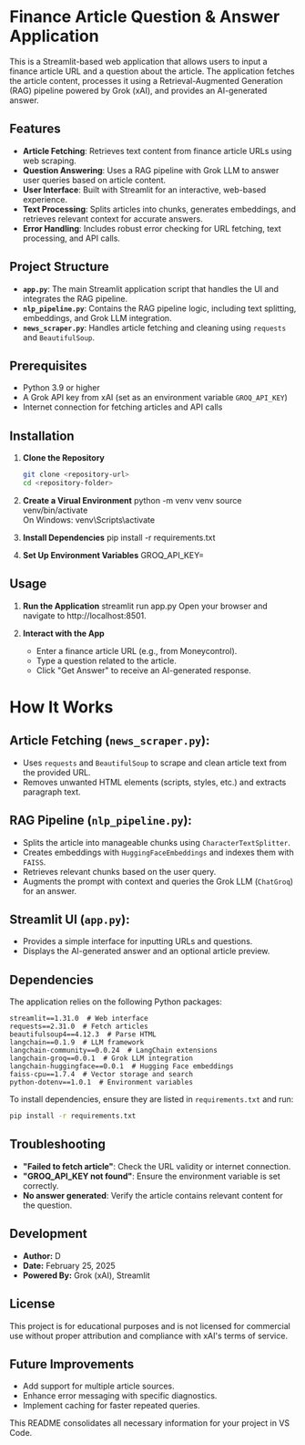 # Finance Article Question & Answer Application

This is a Streamlit-based web application that allows users to input a finance article URL and a question about the article. The application fetches the article content, processes it using a Retrieval-Augmented Generation (RAG) pipeline powered by Grok (xAI), and provides an AI-generated answer.

## Features
- **Article Fetching**: Retrieves text content from finance article URLs using web scraping.
- **Question Answering**: Uses a RAG pipeline with Grok LLM to answer user queries based on article content.
- **User Interface**: Built with Streamlit for an interactive, web-based experience.
- **Text Processing**: Splits articles into chunks, generates embeddings, and retrieves relevant context for accurate answers.
- **Error Handling**: Includes robust error checking for URL fetching, text processing, and API calls.

## Project Structure
- **`app.py`**: The main Streamlit application script that handles the UI and integrates the RAG pipeline.
- **`nlp_pipeline.py`**: Contains the RAG pipeline logic, including text splitting, embeddings, and Grok LLM integration.
- **`news_scraper.py`**: Handles article fetching and cleaning using `requests` and `BeautifulSoup`.

## Prerequisites
- Python 3.9 or higher
- A Grok API key from xAI (set as an environment variable `GROQ_API_KEY`)
- Internet connection for fetching articles and API calls

## Installation

1. **Clone the Repository**
   ```bash
   git clone <repository-url>
   cd <repository-folder>

2. **Create a Virual Environment**
    python -m venv venv
    source venv/bin/activate  
    On Windows: venv\Scripts\activate

3. **Install Dependencies**
    pip install -r requirements.txt

4. **Set Up Environment Variables**
    GROQ_API_KEY=<your-grok-api-key>

## Usage
1. **Run the Application**
    streamlit run app.py
    Open your browser and navigate to http://localhost:8501.

2. **Interact with the App**
   - Enter a finance article URL (e.g., from Moneycontrol).
   - Type a question related to the article.
   - Click "Get Answer" to receive an AI-generated response.

# How It Works

## Article Fetching (`news_scraper.py`):
- Uses `requests` and `BeautifulSoup` to scrape and clean article text from the provided URL.
- Removes unwanted HTML elements (scripts, styles, etc.) and extracts paragraph text.

## RAG Pipeline (`nlp_pipeline.py`):
- Splits the article into manageable chunks using `CharacterTextSplitter`.
- Creates embeddings with `HuggingFaceEmbeddings` and indexes them with `FAISS`.
- Retrieves relevant chunks based on the user query.
- Augments the prompt with context and queries the Grok LLM (`ChatGroq`) for an answer.

## Streamlit UI (`app.py`):
- Provides a simple interface for inputting URLs and questions.
- Displays the AI-generated answer and an optional article preview.

## Dependencies
The application relies on the following Python packages:

```
streamlit==1.31.0  # Web interface
requests==2.31.0  # Fetch articles
beautifulsoup4==4.12.3  # Parse HTML
langchain==0.1.9  # LLM framework
langchain-community==0.0.24  # LangChain extensions
langchain-groq==0.0.1  # Grok LLM integration
langchain-huggingface==0.0.1  # Hugging Face embeddings
faiss-cpu==1.7.4  # Vector storage and search
python-dotenv==1.0.1  # Environment variables
```

To install dependencies, ensure they are listed in `requirements.txt` and run:

```bash
pip install -r requirements.txt
```

## Troubleshooting
- **"Failed to fetch article"**: Check the URL validity or internet connection.
- **"GROQ_API_KEY not found"**: Ensure the environment variable is set correctly.
- **No answer generated**: Verify the article contains relevant content for the question.

## Development
- **Author:** D
- **Date:** February 25, 2025
- **Powered By:** Grok (xAI), Streamlit

## License
This project is for educational purposes and is not licensed for commercial use without proper attribution and compliance with xAI's terms of service.

## Future Improvements
- Add support for multiple article sources.
- Enhance error messaging with specific diagnostics.
- Implement caching for faster repeated queries.

This README consolidates all necessary information for your project in VS Code.
